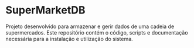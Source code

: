 # SuperMarketDB
Projeto desenvolvido para armazenar e gerir dados de uma cadeia de supermercados. Este repositório contém o código, scripts e documentação necessária para a instalação e utilização do sistema.
